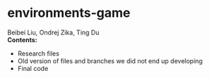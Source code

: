 # environments-game
Beibei Liu, Ondrej Zika, Ting Du
<br>
<b>Contents:</b>
<br>
<ul>
    <li>Research files</li>
    <li>Old version of files and branches we did not end up developing</li>
    <li>Final code</li>
</ul>
